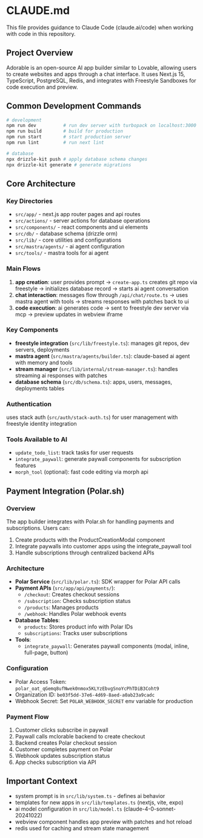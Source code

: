 # CLAUDE.md

This file provides guidance to Claude Code (claude.ai/code) when working with code in this repository.

## Project Overview

Adorable is an open-source AI app builder similar to Lovable, allowing users to create websites and apps through a chat interface. It uses Next.js 15, TypeScript, PostgreSQL, Redis, and integrates with Freestyle Sandboxes for code execution and preview.

## Common Development Commands

```bash
# development
npm run dev          # run dev server with turbopack on localhost:3000
npm run build        # build for production
npm run start        # start production server
npm run lint         # run next lint

# database
npx drizzle-kit push # apply database schema changes
npx drizzle-kit generate # generate migrations
```

## Core Architecture

### Key Directories
- `src/app/` - next.js app router pages and api routes
- `src/actions/` - server actions for database operations  
- `src/components/` - react components and ui elements
- `src/db/` - database schema (drizzle orm)
- `src/lib/` - core utilities and configurations
- `src/mastra/agents/` - ai agent configuration
- `src/tools/` - mastra tools for ai agent

### Main Flows

1. **app creation**: user provides prompt → `create-app.ts` creates git repo via freestyle → initializes database record → starts ai agent conversation
2. **chat interaction**: messages flow through `/api/chat/route.ts` → uses mastra agent with tools → streams responses with patches back to ui
3. **code execution**: ai generates code → sent to freestyle dev server via mcp → preview updates in webview iframe

### Key Components

- **freestyle integration** (`src/lib/freestyle.ts`): manages git repos, dev servers, deployments
- **mastra agent** (`src/mastra/agents/builder.ts`): claude-based ai agent with memory and tools
- **stream manager** (`src/lib/internal/stream-manager.ts`): handles streaming ai responses with patches
- **database schema** (`src/db/schema.ts`): apps, users, messages, deployments tables

### Authentication
uses stack auth (`src/auth/stack-auth.ts`) for user management with freestyle identity integration

### Tools Available to AI
- `update_todo_list`: track tasks for user requests
- `integrate_paywall`: generate paywall components for subscription features
- `morph_tool` (optional): fast code editing via morph api

## Payment Integration (Polar.sh)

### Overview
The app builder integrates with Polar.sh for handling payments and subscriptions. Users can:
1. Create products with the ProductCreationModal component
2. Integrate paywalls into customer apps using the integrate_paywall tool
3. Handle subscriptions through centralized backend APIs

### Architecture
- **Polar Service** (`src/lib/polar.ts`): SDK wrapper for Polar API calls
- **Payment APIs** (`src/app/api/payments/`):
  - `/checkout`: Creates checkout sessions
  - `/subscription`: Checks subscription status
  - `/products`: Manages products
  - `/webhook`: Handles Polar webhook events
- **Database Tables**:
  - `products`: Stores product info with Polar IDs
  - `subscriptions`: Tracks user subscriptions
- **Tools**:
  - `integrate_paywall`: Generates paywall components (modal, inline, full-page, button)

### Configuration
- Polar Access Token: `polar_oat_qGemq8ufNwek0nmox5KLYzEbvgSnoYcPhTDiB3Coht9`
- Organization ID: `be03f5dd-37e6-4d69-8aed-a0ab23a9cadc`
- Webhook Secret: Set `POLAR_WEBHOOK_SECRET` env variable for production

### Payment Flow
1. Customer clicks subscribe in paywall
2. Paywall calls mclorable backend to create checkout
3. Backend creates Polar checkout session
4. Customer completes payment on Polar
5. Webhook updates subscription status
6. App checks subscription via API

## Important Context

- system prompt is in `src/lib/system.ts` - defines ai behavior
- templates for new apps in `src/lib/templates.ts` (nextjs, vite, expo)
- ai model configuration in `src/lib/model.ts` (claude-4-0-sonnet-20241022)
- webview component handles app preview with patches and hot reload
- redis used for caching and stream state management
